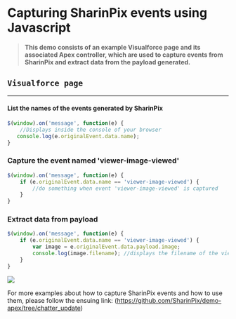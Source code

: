 # Capturing SharinPix events using Javascript

>**This demo consists of an example Visualforce page and its associated Apex controller, which are used to capture events from SharinPix and extract data from the payload generated.**

## `Visualforce page`
***
#### List the names of the events generated by SharinPix
```javascript
$(window).on('message', function(e) {
    //Displays inside the console of your browser
   console.log(e.originalEvent.data.name);
}
```
### Capture the event named 'viewer-image-viewed'
```javascript
$(window).on('message', function(e) {
    if (e.originalEvent.data.name == 'viewer-image-viewed') {
        //do something when event 'viewer-image-viewed' is captured
    }
}
```
### Extract data from payload
```javascript
$(window).on('message', function(e) {
    if (e.originalEvent.data.name == 'viewer-image-viewed') {
        var image = e.originalEvent.data.payload.image;
        console.log(image.filename); //displays the filename of the viewed image
    }
}
```
[<img src="https://raw.githubusercontent.com/afawcett/githubsfdeploy/master/deploy.png">](https://githubsfdeploy.herokuapp.com?owner=sharinpix&repo=demo-apex&ref=js-events)

For more examples about how to capture SharinPix events and how to use them, please follow the ensuing link:
(https://github.com/SharinPix/demo-apex/tree/chatter_update)